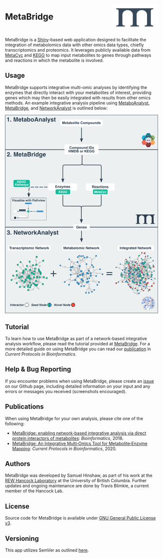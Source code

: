 [<img src="www/img/logo_blue_small.svg" align="right" top=0 height="75px"/>](https://metabridge.org)

# **MetaBridge**

<br>

MetaBridge is a [Shiny](https://shiny.rstudio.com/)-based web application 
designed to facilitate the integration of metabolomics data with other omics 
data types, chiefly transcriptomics and proteomics. It leverages publicly 
available data from [MetaCyc](https://metacyc.org/) and 
[KEGG](https://www.genome.jp/kegg/) to map input metabolites to genes through
pathways and reactions in which the metabolite is involved.

## Usage

MetaBridge supports integrative multi-omic analyses by identifying the enzymes
that directly interact with your metabolites of interest, providing genes which
may then be easily integrated with results from other omics methods. An example
integrative analysis pipeline using
[MetaboAnalyst](https://www.metaboanalyst.ca/),
[MetaBridge](https://metabridge.org), and
[NetworkAnalyst](https://www.networkanalyst.ca/) is outlined below:

![](www/img/metabridge_workflow.svg)

## Tutorial

To learn how to use MetaBridge as part of a network-based integrative analysis
workflow, please read the tutorial provided at 
[MetaBridge](https://metabridge.org). For a more detailed guide on using 
MetaBridge you can read our [publication](https://doi.org/10.1002/cpbi.98) in
*Current Protocols in Bioinformatics*.

## Help & Bug Reporting

If you encounter problems when using MetaBridge, please create an 
[issue](https://github.com/hancockinformatics/MetaBridgeShiny/issues) on our
Github page, including detailed information on your input and any errors or 
messages you received (screenshots encouraged).

## Publications

When using MetaBridge for your own analysis, please cite one of the following:

* [MetaBridge: enabling network-based integrative analysis via direct protein
  interactors of metabolites](https://doi.org/10.1093/bioinformatics/bty331):
  *Bioinformatics*, 2018.
* [MetaBridge: An Integrative Multi‐Omics Tool for Metabolite‐Enzyme
  Mapping](https://doi.org/10.1002/cpbi.98): *Current Protocols in
  Bioinformatics*, 2020.

## Authors

MetaBridge was developed by Samuel Hinshaw, as part of his work at the [REW
Hancock Laboratory](http://cmdr.ubc.ca/bobh/) at the University of British
Columbia. Further updates and ongoing maintenance are done by Travis Blimkie, a
current member of the Hancock Lab.

## License

Source code for MetaBridge is available under  [GNU General Public License
v3](https://github.com/hancockinformatics/MetaBridgeShiny/blob/master/LICENSE).

## Versioning

This app utilizes SemVer as outlined
[here](https://semver.org/spec/v2.0.0.html).
